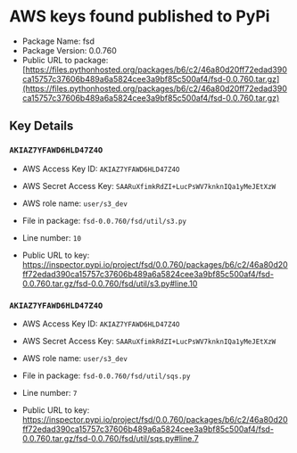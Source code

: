 # AWS keys found published to PyPi

* Package Name: fsd
* Package Version: 0.0.760
* Public URL to package: [https://files.pythonhosted.org/packages/b6/c2/46a80d20ff72edad390ca15757c37606b489a6a5824cee3a9bf85c500af4/fsd-0.0.760.tar.gz](https://files.pythonhosted.org/packages/b6/c2/46a80d20ff72edad390ca15757c37606b489a6a5824cee3a9bf85c500af4/fsd-0.0.760.tar.gz)

## Key Details

### `AKIAZ7YFAWD6HLD47Z4O`

* AWS Access Key ID: `AKIAZ7YFAWD6HLD47Z4O`
* AWS Secret Access Key: `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` 
* AWS role name: `user/s3_dev`
* File in package: `fsd-0.0.760/fsd/util/s3.py`
* Line number: `10`

* Public URL to key: https://inspector.pypi.io/project/fsd/0.0.760/packages/b6/c2/46a80d20ff72edad390ca15757c37606b489a6a5824cee3a9bf85c500af4/fsd-0.0.760.tar.gz/fsd-0.0.760/fsd/util/s3.py#line.10



### `AKIAZ7YFAWD6HLD47Z4O`

* AWS Access Key ID: `AKIAZ7YFAWD6HLD47Z4O`
* AWS Secret Access Key: `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` 
* AWS role name: `user/s3_dev`
* File in package: `fsd-0.0.760/fsd/util/sqs.py`
* Line number: `7`

* Public URL to key: https://inspector.pypi.io/project/fsd/0.0.760/packages/b6/c2/46a80d20ff72edad390ca15757c37606b489a6a5824cee3a9bf85c500af4/fsd-0.0.760.tar.gz/fsd-0.0.760/fsd/util/sqs.py#line.7


